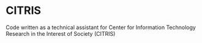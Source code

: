 CITRIS
======

Code written as a technical assistant for Center for Information Technology Research in the Interest of Society (CITRIS)
